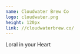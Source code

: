 ```yaml
---
name: Cloudwater Brew Co
logo: cloudwater.png
height: 120px
link: //cloudwaterbrew.co/
---
```

<ul style="list-style-type:none; margin:0; padding:0;">
  <li>Loral in your Heart</li>
</ul>

